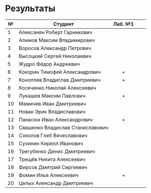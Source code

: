 # Результаты

| №   | Студент                          | Лаб. №1 |     |     |
| --- | -------------------------------- | :-----: | --- | --- |
| 1   | Алексанян Роберт Гарникович      |         |     |     |
| 2   | Алимов Максим Владимирович       |         |     |     |
| 3   | Воросов Александр Петрович       |         |     |     |
| 4   | Высоцкий Сергей Николаевич       |         |     |     |
| 5   | Жудро Фёдор Андреевич            |         |     |     |
| 6   | Кокорин Тимофей Александрович    |    +    |     |     |
| 7   | Коноплев Владислав Дмитриевич    |    +    |     |     |
| 8   | Косяченко Николай Алексеевич     |         |     |     |
| 9   | Лукашев Максим Павлович          |     +    |     |     |
| 10  | Мамичев Иван Дмитриевич          |         |     |     |
| 11  | Новак Эрик Владиславович         |         |     |     |
| 12  | Панасюк Иван Александрович       |     +    |     |     |
| 13  | Свашенко Владислав Станиславович |         |     |     |
| 14  | Соколов Глеб Вячеславович        |         |     |     |
| 15  | Сухинин Кирилл Иванович          |         |     |     |
| 16  | Трегубенко Денис Дмитриевич      |         |     |     |
| 17  | Трещёв Никита Алексеевич         |         |     |     |
| 18  | Фирсов Дмитрий Сергеевич         |         |     |     |
| 19  | Фомин Илья Алексеевич            |    +     |     |     |
| 20  | Целых Александр Дмитриевич       |         |     |     |
